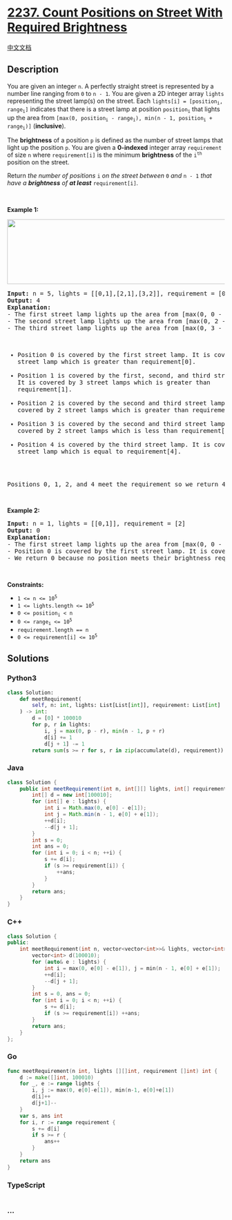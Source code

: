 # [2237. Count Positions on Street With Required Brightness](https://leetcode.com/problems/count-positions-on-street-with-required-brightness)

[中文文档](/solution/2200-2299/2237.Count%20Positions%20on%20Street%20With%20Required%20Brightness/README.md)

## Description

<p>You are given an integer <code>n</code>. A perfectly straight street is represented by a number line ranging from <code>0</code> to <code>n - 1</code>. You are given a 2D integer array <code>lights</code> representing the street lamp(s) on the street. Each <code>lights[i] = [position<sub>i</sub>, range<sub>i</sub>]</code> indicates that there is a street lamp at position <code>position<sub>i</sub></code> that lights up the area from <code>[max(0, position<sub>i</sub> - range<sub>i</sub>), min(n - 1, position<sub>i</sub> + range<sub>i</sub>)]</code> (<strong>inclusive</strong>).</p>

<p>The <strong>brightness</strong> of a position <code>p</code> is defined as the number of street lamps that light up the position <code>p</code>. You are given a <strong>0-indexed</strong> integer array <code>requirement</code> of size <code>n</code> where <code>requirement[i]</code> is the minimum <strong>brightness</strong> of the <code>i<sup>th</sup></code> position on the street.</p>

<p>Return <em>the number of positions </em><code>i</code><em> on the street between </em><code>0</code><em> and </em><code>n - 1</code><em> that have a <strong>brightness</strong> </em><em>of <strong>at least</strong> </em><code>requirement[i]</code><em>.</em></p>

<p>&nbsp;</p>
<p><strong class="example">Example 1:</strong></p>
<img alt="" src="https://fastly.jsdelivr.net/gh/doocs/leetcode@main/solution/2200-2299/2237.Count%20Positions%20on%20Street%20With%20Required%20Brightness/images/screenshot-2022-04-11-at-22-24-43-diagramdrawio-diagramsnet.png" style="height: 150px; width: 579px;" />
<pre>
<strong>Input:</strong> n = 5, lights = [[0,1],[2,1],[3,2]], requirement = [0,2,1,4,1]
<strong>Output:</strong> 4
<strong>Explanation:</strong>
- The first street lamp lights up the area from [max(0, 0 - 1), min(n - 1, 0 + 1)] = [0, 1] (inclusive).
- The second street lamp lights up the area from [max(0, 2 - 1), min(n - 1, 2 + 1)] = [1, 3] (inclusive).
- The third street lamp lights up the area from [max(0, 3 - 2), min(n - 1, 3 + 2)] = [1, 4] (inclusive).

-   Position 0 is covered by the first street lamp. It is covered by 1 street lamp which is greater than requirement[0].
-   Position 1 is covered by the first, second, and third street lamps. It is covered by 3 street lamps which is greater than requirement[1].
-   Position 2 is covered by the second and third street lamps. It is covered by 2 street lamps which is greater than requirement[2].
-   Position 3 is covered by the second and third street lamps. It is covered by 2 street lamps which is less than requirement[3].
-   Position 4 is covered by the third street lamp. It is covered by 1 street lamp which is equal to requirement[4].

Positions 0, 1, 2, and 4 meet the requirement so we return 4.

</pre>

<p><strong class="example">Example 2:</strong></p>

<pre>
<strong>Input:</strong> n = 1, lights = [[0,1]], requirement = [2]
<strong>Output:</strong> 0
<strong>Explanation:</strong>
- The first street lamp lights up the area from [max(0, 0 - 1), min(n - 1, 0 + 1)] = [0, 0] (inclusive).
- Position 0 is covered by the first street lamp. It is covered by 1 street lamp which is less than requirement[0].
- We return 0 because no position meets their brightness requirement.
</pre>

<p>&nbsp;</p>
<p><strong>Constraints:</strong></p>

<ul>
	<li><code>1 &lt;= n &lt;= 10<sup>5</sup></code></li>
	<li><code>1 &lt;= lights.length &lt;= 10<sup>5</sup></code></li>
	<li><code>0 &lt;= position<sub>i</sub> &lt; n</code></li>
	<li><code>0 &lt;= range<sub>i</sub> &lt;= 10<sup>5</sup></code></li>
	<li><code>requirement.length == n</code></li>
	<li><code>0 &lt;= requirement[i] &lt;= 10<sup>5</sup></code></li>
</ul>

## Solutions

<!-- tabs:start -->

### **Python3**

```python
class Solution:
    def meetRequirement(
        self, n: int, lights: List[List[int]], requirement: List[int]
    ) -> int:
        d = [0] * 100010
        for p, r in lights:
            i, j = max(0, p - r), min(n - 1, p + r)
            d[i] += 1
            d[j + 1] -= 1
        return sum(s >= r for s, r in zip(accumulate(d), requirement))
```

### **Java**

```java
class Solution {
    public int meetRequirement(int n, int[][] lights, int[] requirement) {
        int[] d = new int[100010];
        for (int[] e : lights) {
            int i = Math.max(0, e[0] - e[1]);
            int j = Math.min(n - 1, e[0] + e[1]);
            ++d[i];
            --d[j + 1];
        }
        int s = 0;
        int ans = 0;
        for (int i = 0; i < n; ++i) {
            s += d[i];
            if (s >= requirement[i]) {
                ++ans;
            }
        }
        return ans;
    }
}
```

### **C++**

```cpp
class Solution {
public:
    int meetRequirement(int n, vector<vector<int>>& lights, vector<int>& requirement) {
        vector<int> d(100010);
        for (auto& e : lights) {
            int i = max(0, e[0] - e[1]), j = min(n - 1, e[0] + e[1]);
            ++d[i];
            --d[j + 1];
        }
        int s = 0, ans = 0;
        for (int i = 0; i < n; ++i) {
            s += d[i];
            if (s >= requirement[i]) ++ans;
        }
        return ans;
    }
};
```

### **Go**

```go
func meetRequirement(n int, lights [][]int, requirement []int) int {
	d := make([]int, 100010)
	for _, e := range lights {
		i, j := max(0, e[0]-e[1]), min(n-1, e[0]+e[1])
		d[i]++
		d[j+1]--
	}
	var s, ans int
	for i, r := range requirement {
		s += d[i]
		if s >= r {
			ans++
		}
	}
	return ans
}
```

### **TypeScript**

```ts

```

### **...**

```

```

<!-- tabs:end -->
